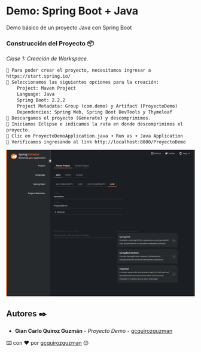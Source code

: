 # Demo: Spring Boot + Java

Demo básico de un proyecto Java con Spring Boot

### Construcción del Proyecto 📦

_Clase 1: Creación de Workspace._

```
📢 Para poder crear el proyecto, necesitamos ingresar a https://start.spring.io/
📢 Seleccionamos las siguientes opciones para la creación:
    Project: Maven Project
    Language: Java
    Spring Boot: 2.2.2
    Project Metadata: Group (com.demo) y Artifact (ProyectoDemo)
    Dependencies: Spring Web, Spring Boot DevTools y Thymeleaf
📢 Descargamos el proyecto (Generate) y descomprimimos.
📢 Iniciamos Eclipse e indicamos la ruta en donde descomprimimos el proyecto.
📢 Clic en ProyectoDemoApplication.java ➜ Run as ➜ Java Application
📢 Verificamos ingresando al link http://localhost:8080/ProyectoDemo
```

![Error: imagen no ha sido cargada](https://github.com/gcquirozguzman/java-spring-boot-201910/blob/Clase-01/Informacion_Seleccion_Clase.png)

## Autores ✒️

* **Gian Carlo Quiroz Guzmán** - *Proyecto Demo* - [gcquirozguzman](https://github.com/gcquirozguzman)



⌨️ con ❤️ por [gcquirozguzman](https://github.com/gcquirozguzman) 😊
